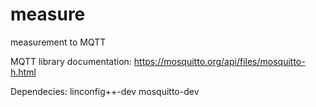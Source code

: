 # measure
measurement to MQTT

MQTT library documentation:
https://mosquitto.org/api/files/mosquitto-h.html

Dependecies:
linconfig++-dev
mosquitto-dev

